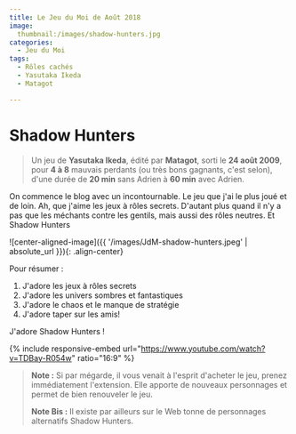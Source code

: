 ```yaml
---
title: Le Jeu du Moi de Août 2018
image: 
  thumbnail:/images/shadow-hunters.jpg
categories:
  - Jeu du Moi
tags:
  - Rôles cachés
  - Yasutaka Ikeda
  - Matagot

---
```


# Shadow Hunters

> Un jeu de **Yasutaka Ikeda**,
> édité par **Matagot**,
> sorti le **24 août 2009**,
> pour **4 à 8** mauvais perdants (ou très bons gagnants, c'est selon),
> d'une durée de **20 min** sans Adrien à **60 min** avec Adrien. 

On commence le blog avec un incontournable. Le jeu que j'ai le plus joué et de loin.
Ah, que j'aime les jeux à rôles secrets. D'autant plus quand il n'y a pas que les méchants contre les gentils, mais aussi des rôles neutres. Et Shadow Hunters

![center-aligned-image]({{ '/images/JdM-shadow-hunters.jpeg' | absolute_url }}){: .align-center}

Pour résumer :

1. J'adore les jeux à rôles secrets
2. J'adore les univers sombres et fantastiques
3. J'adore le chaos et le manque de stratégie
4. J'adore taper sur les amis!

J'adore Shadow Hunters !

{% include responsive-embed url="https://www.youtube.com/watch?v=TDBay-R054w" ratio="16:9" %}

> **Note :** Si par mégarde, il vous venait à l'esprit d'acheter le jeu, prenez immédiatement l'extension. Elle apporte de nouveaux personnages et permet de bien renouveler le jeu. 
> 
> **Note Bis :** Il existe par ailleurs sur le Web tonne de personnages alternatifs Shadow Hunters.
